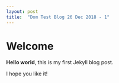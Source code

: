 ```yaml
---
layout: post
title:  "Dom Test Blog 26 Dec 2018 - 1"
---
```


# Welcome

**Hello world**, this is my first Jekyll blog post.

I hope you like it!
